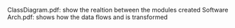 ClassDiagram.pdf: show the realtion between the modules created
Software Arch.pdf: shows how the data flows and is transformed 